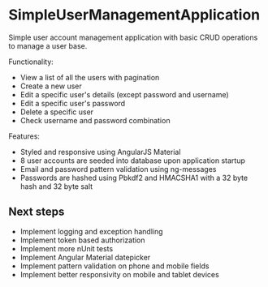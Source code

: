 # SimpleUserManagementApplication
Simple user account management application with basic CRUD operations to manage a user base.

Functionality:
* View a list of all the users with pagination
* Create a new user
* Edit a specific user's details (except password and username)
* Edit a specific user's password
* Delete a specific user
* Check username and password combination

Features:
* Styled and responsive using AngularJS Material
* 8 user accounts are seeded into database upon application startup
* Email and password pattern validation using ng-messages
* Passwords are hashed using Pbkdf2 and HMACSHA1 with a 32 byte hash and 32 byte salt



## Next steps
* Implement logging and exception handling
* Implement token based authorization
* Implement more nUnit tests
* Implement Angular Material datepicker
* Implement pattern validation on phone and mobile fields
* Implement better responsivity on mobile and tablet devices

